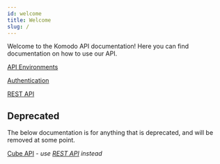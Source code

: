 ```yaml
---
id: welcome
title: Welcome
slug: /
---
```


Welcome to the Komodo API documentation! Here you can find documentation on how to use our API.

[API Environments](./environments.md)

[Authentication](./auth.mdx)

[REST API](./rest.md)

## Deprecated

The below documentation is for anything that is deprecated, and will be removed at some point.

[Cube API](./cube.md) - _use [REST API](./rest.md) instead_
